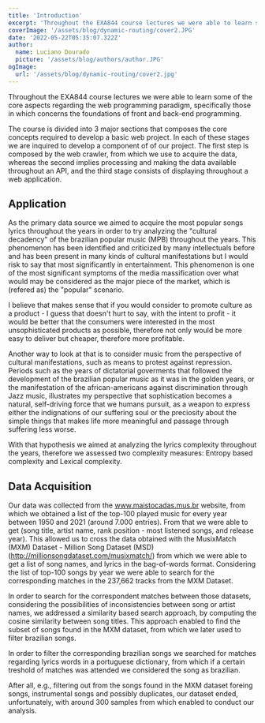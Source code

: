 ```yaml
---
title: 'Introduction'
excerpt: 'Throughout the EXA844 course lectures we were able to learn some of the core aspects regarding the web programming paradigm, specifically those in which concerns the foundations of front and back-end programming.'
coverImage: '/assets/blog/dynamic-routing/cover2.JPG'
date: '2022-05-22T05:35:07.322Z'
author:
  name: Luciano Dourado
  picture: '/assets/blog/authors/author.JPG'
ogImage:
  url: '/assets/blog/dynamic-routing/cover2.jpg'
---
```


Throughout the EXA844 course lectures we were able to learn some of the core aspects regarding the web programming paradigm, specifically those in which concerns the foundations of front and back-end programming. 

The course is divided into 3 major sections that composes the core concepts required to develop a basic web project. In each of these stages we are inquired to develop a component of of our project. The first step is composed by the web crawler, from which we use to acquire the data, whereas the second implies processing and making the data available throughout an API, and the third stage consists of displaying throughout a web application. 

## Application

As the primary data source we aimed to acquire the most popular songs lyrics throughout the years in order to try analyzing the "cultural decadency" of the brazilian popular music (MPB) throughout the years. This phenomenon has been identified and criticized by many intellectuals before and has been present in many kinds of cultural manifestations but I would risk to say that most significantly in entertainment. This phenomenon is one of the most significant symptoms of the media massification over what 
would may be considered as the major piece of the market, which is (refered as) the "popular" scenario. 

I believe that makes sense that if you would consider to promote culture as a product - I guess that doesn't hurt to say, with the intent to profit - it would be better that the consumers were interested in the most unsophisticated products as possible, therefore not only would be more easy to deliver but cheaper, therefore more profitable. 

Another way to look at that is to consider music from the perspective of cultural manifestations, such as means to protest against repression. Periods such as the years of dictatorial goverments that followed the development of the brazilian popular music as it was in the golden years, or the manifestation of the african-americans against discrimination through Jazz music, illustrates my perspective that sophistication becomes a natural, self-driving force that we humans pursuit, as a weapon to express either the indignations of our suffering soul or the preciosity about the simple things that makes life more meaningful and passage through suffering less worse.

With that hypothesis we aimed at analyzing the lyrics complexity throughout the years, therefore we assessed two complexity measures: Entropy based complexity and Lexical complexity.

## Data Acquisition

Our data was collected from the www.maistocadas.mus.br website, from which we obtained a list of the top-100 played music for every year between 1950 and 2021 (around 7.000 entries). From that we were able to get (song title, artist name, rank position - most listened songs, and release year). This allowed us to cross the data obtained with the MusixMatch (MXM) Dataset - Million Song Dataset (MSD) (http://millionsongdataset.com/musixmatch/) from which we were able to get a list of song names, and lyrics in the bag-of-words format. Considering the list of top-100 songs by year we were able to search for the corresponding matches in the 237,662 tracks from the MXM Dataset.

In order to search for the correspondent matches between those datasets, considering the possibilities of inconsistencies between song or artist names, we addressed a similarity based search approach, by computing the cosine similarity between song titles. This approach enabled to find the subset of songs found in the MXM dataset, from which we later used to filter brazilian songs.

In order to filter the corresponding brazilian songs we searched for matches regarding lyrics words in a portuguese dictionary, from which if a certain treshold of matches was attended we considered the song as brazilian. 

After all, e.g., filtering out from the songs found in the MXM dataset foreing songs, instrumental songs and possibly duplicates, our dataset ended, unfortunately, with around 300 samples from which enabled to conduct our analysis. 